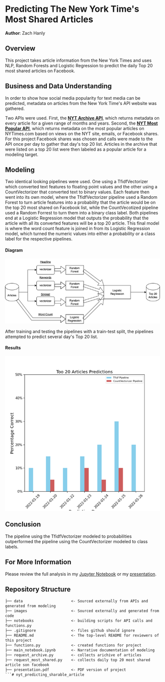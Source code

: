 # Predicting The New York Time's Most Shared Articles

**Author**: Zach Hanly

## Overview

This project takes article information from the New York Times and uses NLP, Random Forests and Logistic Regression to predict the daily Top 20 most shared articles on Facebook. 

## Business and Data Understanding

In order to show how social media popularity for text media can be predicted, metadata on articles from the New York Time's API website was gathered.

Two APIs were used. First, the __[NYT Archive API](https://developer.nytimes.com/docs/archive-product/1/overview)__,  which returns metadata on every article for a given range of months and years. Second, the __[NYT Most Popular API](https://developer.nytimes.com/docs/most-popular-product/1/overview)__, which returns metadata on the most popular articles on NYTimes.com based on views on the NYT site, emails, or Facebook shares. For this project Facebook shares was chosen and calls were made to the API once per day to gather that day's top 20 list. Articles in the archive that were listed on a top 20 list were then labeled as a popular article for a modeling target. 

## Modeling

Two identical looking pipelines were used. One using a TfidfVectorizer which converted text features to floating point values and the other using a CountVectorizer that converted text to binary values. Each feature then went into its own model, where the TfidfVectorizer pipeline used a Random Forest to turn article features into a probability that the article would be on the top 20 most shared on Facebook list, while the CountVecotized pipeline used a Random Forrest to turn them into a binary class label. Both pipelines end at a Logistic Regression model that outputs the probability that the article with all its converted features will be a top 20 article. This final model is where the word count feature is joined in from its Logistic Regression model, which turned the numeric values into either a probability or a class label for the respective pipelines. 

#### Diagram
![model diagram](images/model_diagram.png)

After training and testing the pipelines with a train-test split, the pipelines attempted to predict several day's Top 20 list. 

#### Results 
![model results](images/model_results.png)

## Conclusion

The pipeline using the TfidfVectorizer modeled to probabilities outperformed the pipeline using the CountVectorizer modeled to class labels. 


## For More Information

Please review the full analysis in my [Jupyter Notebook](./main_notebook.ipynb) or my [presentation](./presentation.pdf).

## Repository Structure

```
├── data                      <- Sourced externally from APIs and generated from modeling 
├── images                    <- Sourced externally and generated from code
├── notebooks                 <- building scripts for API calls and functions.py
├── .gitignore                <- files github should ignore 
├── README.md                 <- The top-level README for reviewers of this project
├── functions.py              <- created functions for project  
├── main_notebook.ipynb       <- Narrative documentation of modeling
├── request_archive.py        <- collects arichive of articles
├── request_most_shared.py    <- collects daily top 20 most shared article son facebook
├── presentation.pdf          <- PDF version of project 
```# nyt_predicting_sharable_article
